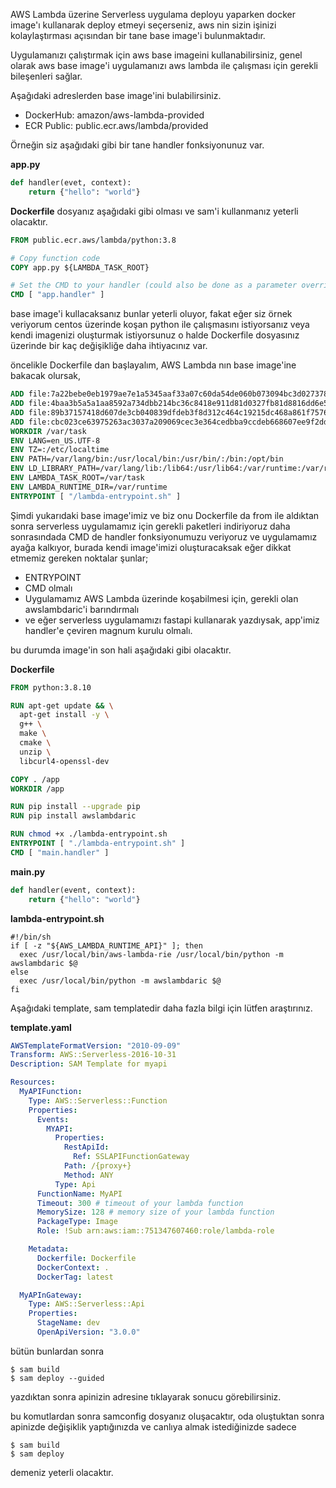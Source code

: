 AWS Lambda üzerine Serverless uygulama deployu yaparken docker image'ı kullanarak deploy
etmeyi seçerseniz, aws nin sizin işinizi kolaylaştırması açısından bir tane base image'i
bulunmaktadır.

Uygulamanızı çalıştırmak için aws base imageini kullanabilirsiniz, genel olarak aws base
image'i uygulamanızı aws lambda ile çalışması için gerekli bileşenleri sağlar.

Aşağıdaki adreslerden base image'ini bulabilirsiniz.

- DockerHub: amazon/aws-lambda-provided
- ECR Public: public.ecr.aws/lambda/provided

Örneğin siz aşağıdaki gibi bir tane handler fonksiyonunuz var.

**app.py**

```python
def handler(evet, context):
    return {"hello": "world"}
```

**Dockerfile** dosyanız aşağıdaki gibi olması ve sam'i kullanmanız yeterli olacaktır.

```dockerfile
FROM public.ecr.aws/lambda/python:3.8

# Copy function code
COPY app.py ${LAMBDA_TASK_ROOT}

# Set the CMD to your handler (could also be done as a parameter override outside of the Dockerfile)
CMD [ "app.handler" ]
```

base image'i kullacaksanız bunlar yeterli oluyor, fakat eğer siz örnek veriyorum centos
üzerinde koşan python ile çalışmasını istiyorsanız veya kendi imagenizi oluşturmak
istiyorsunuz o halde Dockerfile dosyasınız üzerinde bir kaç değişikliğe daha ihtiyacınız
var.

öncelikle Dockerfile dan başlayalım, AWS Lambda nın base image'ine bakacak olursak,

```dockerfile
ADD file:7a22bebe0eb1979ae7e1a5345aaf33a07c60da54de060b073094bc3d02737863
ADD file:4baa3b5a5a1aa8592a734dbb214bc36c8418e911d81d0327fb81d8816dd6e50d
ADD file:89b37157418d607de3cb040839dfdeb3f8d312c464c19215dc468a861f7576cc
ADD file:cbc023ce63975263ac3037a209069cec3e364cedbba9ccdeb668607ee9f2dd8f
WORKDIR /var/task
ENV LANG=en_US.UTF-8
ENV TZ=:/etc/localtime
ENV PATH=/var/lang/bin:/usr/local/bin:/usr/bin/:/bin:/opt/bin
ENV LD_LIBRARY_PATH=/var/lang/lib:/lib64:/usr/lib64:/var/runtime:/var/runtime/lib:/var/task:/var/task/lib:/opt/lib
ENV LAMBDA_TASK_ROOT=/var/task
ENV LAMBDA_RUNTIME_DIR=/var/runtime
ENTRYPOINT [ "/lambda-entrypoint.sh" ]
```

Şimdi yukarıdaki base image'imiz ve biz onu Dockerfile da from ile aldıktan sonra
serverless uygulamamız için gerekli paketleri indiriyoruz daha sonrasındada CMD de
handler fonksiyonumuzu veriyoruz ve uygulamamız ayağa kalkıyor, burada kendi image'imizi
oluşturacaksak eğer dikkat etmemiz gereken noktalar şunlar;

- ENTRYPOINT
- CMD olmalı
- Uygulamamız AWS Lambda üzerinde koşabilmesi için, gerekli olan awslambdaric'i
  barındırmalı
- ve eğer serverless uygulamamızı fastapi kullanarak yazdıysak, app'imiz handler'e
  çeviren magnum kurulu olmalı.

bu durumda image'in son hali aşağıdaki gibi olacaktır.

**Dockerfile**

```dockerfile
FROM python:3.8.10

RUN apt-get update && \
  apt-get install -y \
  g++ \
  make \
  cmake \
  unzip \
  libcurl4-openssl-dev

COPY . /app
WORKDIR /app

RUN pip install --upgrade pip
RUN pip install awslambdaric

RUN chmod +x ./lambda-entrypoint.sh
ENTRYPOINT [ "./lambda-entrypoint.sh" ]
CMD [ "main.handler" ]
```

**main.py**

```python
def handler(event, context):
    return {"hello": "world"}
```

**lambda-entrypoint.sh**

```shell
#!/bin/sh
if [ -z "${AWS_LAMBDA_RUNTIME_API}" ]; then
  exec /usr/local/bin/aws-lambda-rie /usr/local/bin/python -m awslambdaric $@
else
  exec /usr/local/bin/python -m awslambdaric $@
fi
```

Aşağıdaki template, sam templatedir daha fazla bilgi için lütfen araştırınız.

**template.yaml**

```yaml
AWSTemplateFormatVersion: "2010-09-09"
Transform: AWS::Serverless-2016-10-31
Description: SAM Template for myapi

Resources:
  MyAPIFunction:
    Type: AWS::Serverless::Function
    Properties:
      Events:
        MYAPI:
          Properties:
            RestApiId:
              Ref: SSLAPIFunctionGateway
            Path: /{proxy+}
            Method: ANY
          Type: Api
      FunctionName: MyAPI
      Timeout: 300 # timeout of your lambda function
      MemorySize: 128 # memory size of your lambda function
      PackageType: Image
      Role: !Sub arn:aws:iam::751347607460:role/lambda-role

    Metadata:
      Dockerfile: Dockerfile
      DockerContext: .
      DockerTag: latest

  MyAPInGateway:
    Type: AWS::Serverless::Api
    Properties:
      StageName: dev
      OpenApiVersion: "3.0.0"
```

bütün bunlardan sonra

```shell
$ sam build
$ sam deploy --guided
```

yazdıktan sonra apinizin adresine tıklayarak sonucu görebilirsiniz.

bu komutlardan sonra samconfig dosyanız oluşacaktır, oda oluştuktan sonra apinizde
değişiklik yaptığınızda ve canlıya almak istediğinizde sadece

```shell
$ sam build
$ sam deploy
```

demeniz yeterli olacaktır.

